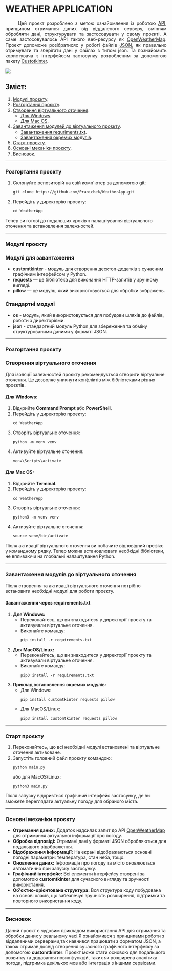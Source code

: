 <h1>WEATHER APPLICATION</h1>

<p style='text-align:  justify;'> 
    <span style='margin-left: 40px;'>Цей</span> 
    проєкт розроблено з метою ознайомлення із роботою 
    <a href='https://developer.mozilla.org/en-US/docs/Glossary/API'>API</a>, 
    принципом отримання даних від віддаленого серверу, вмінням обробляти дані, структурувати та застосовувати у свому проєкті. А саме застосовувалось API такого веб-ресурсу як 
    <a href='https://openweathermap.org/'>OpenWeatherMap</a>.
    Проєкт допоможе розібратисяс у роботі файлів
    <a href='https://www.json.org/json-uk.html'>JSON</a>, 
    як правильно отримувати та зберігати дані у файлах з типом json. Та познайомить користувача з інтерфейсом застосунку розробленим за допомогою пакету 
    <a href='https://customtkinter.tomschimansky.com/'>Custotkinter</a>.
</p>

<img src='/static/icon/screen.png'>

<h2>Зміст:</h2>
<ol>
    <li>
        <a href='#all-modules'>Модулі проєкту</a>.
    </li>
    <li>
        <a href='#download-project'>Розгортання проєкту</a>.
    </li>
    <li>
        <a href='#create-venv'>Створення віртуального оточення</a>.
        <ul>
            <li>
                <a href='#windows'>Для Windows</a>.
            </li>
            <li>
                <a href='#mac-os'>Для Mac OS</a>.
            </li>
        </ul>
    </li>
    <li>
        <a href='#download-modules'>Завантаження модулей до віртуального проєкту</a>.
        <ul>
            <li>
                <a href='#requriments'>Завантаження requriments.txt</a>.
            </li>
            <li>
                <a href='#pip-install'>Завантаження окремих модулів</a>.
            </li>
        </ul>
    </li>
    <li>
        <a href='#start-project'>Старт проєкту</a>.
    </li>
    <li>
        <a href='#base-mechanics'>Основні механіки проєкту</a>.
    </li>
    <li>
        <a href='#result'>Висновок</a>.
    </li>
</ol>

<hr>

<h3 id='download-project'>Розгортання проєкту</h3>

<ol>
    <li>Склонуйте репозиторій на свій комп'ютер за допомогою git:
        <pre><code>git clone https://github.com/Pranichek/WeatherApp.git</code></pre>
    </li>
    <li>Перейдіть у директорію проєкту:
        <pre><code>cd WeatherApp</code></pre>
    </li>
</ol>

<p>
    Тепер ви готові до подальших кроків з налаштування віртуального оточення та встановлення залежностей.
</p>

<hr>

<h3 id='all-modules'>Модулі проєкту</h3>

<h3>Модулі для завантаження</h3> 


<ul>
    <li><span style='font-weight: 600'>customtkinter</span> - модуль для створення десктоп-додатків з сучасним графічним інтерфейсом у Python.</li>
    <li><span style='font-weight: 600'>requests</span> — це бібліотека для виконання HTTP-запитів у зручному вигляді.</li>
    <li><span style='font-weight: 600'>pillow</span> — це модуль, який використовується для обробки зображень.</li>
</ul>


<h3>Стандартні модулі</h3>
<ul>
    <li><span style='font-weight: 600;'>os</span> - модуль, який використовується для побудови шляхів до файлів, роботи з директоріями.</li>
    <li><span style='font-weight: 600;'>json</span> - стандартний модуль Python для збереження та обміну структурованими даними у форматі JSON.</li>
</ul>


<hr>

<h3 id='download-project'>Розгортання проєкту</h3>

<h3 id='create-venv'>Створення віртуального оточення</h3>

<p>
    Для ізоляції залежностей проєкту рекомендується створити віртуальне оточення. Це дозволяє уникнути конфліктів між бібліотеками різних проєктів.
</p>

<h4 id='windows'>Для Windows:</h4>

<ol>
    <li>Відкрийте <b>Command Prompt</b> або <b>PowerShell</b>.</li>
    <li>Перейдіть у директорію проєкту:
        <pre><code>cd WeatherApp</code></pre>
    </li>
    <li>Створіть віртуальне оточення:
        <pre><code>python -m venv venv</code></pre>
    </li>
    <li>Активуйте віртуальне оточення:
        <pre><code>venv\Scripts\activate</code></pre>
    </li>
</ol>

<h4 id='mac-os'>Для Mac OS:</h4>

<ol>
    <li>Відкрийте <b>Terminal</b>.</li>
    <li>Перейдіть у директорію проєкту:
        <pre><code>cd WeatherApp</code></pre>
    </li>
    <li>Створіть віртуальне оточення:
        <pre><code>python3 -m venv venv</code></pre>
    </li>
    <li>Активуйте віртуальне оточення:
        <pre><code>source venv/bin/activate</code></pre>
    </li>
</ol>

<p>
    Після активації віртуального оточення ви побачите відповідний префікс у командному рядку. Тепер можна встановлювати необхідні бібліотеки, не впливаючи на глобальні налаштування Python.
</p>

<hr>
<h3 id='download-modules'>Завантаження модулів до віртуального оточення</h3>

<p>
    Після створення та активації віртуального оточення потрібно встановити необхідні модулі для роботи проєкту.
</p>

<h4 id='requriments'>Завантаження через requirements.txt</h4>

<ol>
    <li><b>Для Windows:</b>
        <ul>
            <li>Переконайтесь, що ви знаходитеся у директорії проєкту та активували віртуальне оточення.</li>
            <li>Виконайте команду:
                <pre><code>pip install -r requirements.txt</code></pre>
            </li>
        </ul>
    </li>
    <li><b>Для MacOS/Linux:</b>
        <ul>
            <li>Переконайтесь, що ви знаходитеся у директорії проєкту та активували віртуальне оточення.</li>
            <li>Виконайте команду:
                <pre><code>pip3 install -r requirements.txt</code></pre>
            </li>
        </ul>
    </li>
    <li><span id="pip-install" style="font-weight: 600">Приклад встановлення окремих модулів:</span>
        <ul>
            <li><span>Для Windows</span>:
                <pre><code>pip install customtkinter requests pillow</code></pre>
            </li>
            <li>Для MacOS/Linux:
                <pre><code>pip3 install customtkinter requests pillow</code></pre>
            </li>
        </ol>
    </li>
</ol>


<hr>

<h3 id='start-project'>Старт проєкту</h3>

<ol>
    <li>Переконайтесь, що всі необхідні модулі встановлені та віртуальне оточення активоване.</li>
    <li>Запустіть головний файл проєкту командою:
        <pre><code>python main.py</code></pre>
        <span>або для MacOS/Linux:</span>
        <pre><code>python3 main.py</code></pre>
    </li>
</ol>

<p>
    Після запуску відкриється графічний інтерфейс застосунку, де ви зможете переглядати актуальну погоду для обраного міста.
</p>

<hr>
<h3 id='base-mechanics'>Основні механіки проєкту</h3>

<ul>
    <li><b>Отримання даних:</b> Додаток надсилає запит до API <a href='https://openweathermap.org/'>OpenWeatherMap</a> для отримання актуальної інформації про погоду.</li>
    <li><b>Обробка відповіді:</b> Отримані дані у форматі JSON обробляються для подальшого відображення.</li>
    <li><b>Відображення інформації:</b> На екрані відображаються основні погодні параметри: температура, стан неба,  тощо.</li>
    <li><b>Оновлення даних:</b> Інформація про погоду та місто оновлюється автоматично при запуску застосунку.</li>
    <li><b>Графічний інтерфейс:</b> Всі елементи інтерфейсу створені за допомогою <b>customtkinter</b> для сучасного вигляду та зручності використання.</li>
    <li><b>Об'єктно-орієнтована структура:</b> Вся структура коду побудована на основі класів, що забезпечує зручність розширення, підтримки та повторного використання коду.</li>
</ul>
</ul>

<hr>

<h3 id='result'>Висновок</h3>

<p>
    Даний проєкт є чудовим прикладом використання API для отримання та обробки даних у реальному часі.Я ознайомився з принципами роботи з віддаленими серверами,так навчився працювати з форматом JSON, а також отримав досвід створення сучасного графічного інтерфейсу за допомогою <b>customtkinter</b>. Проєкт може стати основою для подальшого розвитку та додавання нових функцій, таких як розширена аналітика погоди, підтримка декількох мов або інтеграція з іншими сервісами.
</p>